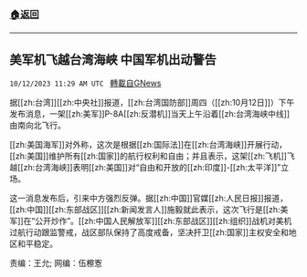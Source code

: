 ###  [:house:返回](README.md)
---


## 美军机飞越台湾海峡 中国军机出动警告
`10/12/2023 11:29 AM UTC ` [轉載自GNews](https://gnews.org/articles/1825629)

据[[zh:台湾]][[zh:中央社]]报道，[[zh:台湾国防部]]周四（[[zh:10月12日]]）下午发布消息，一架[[zh:美军]]P-8A[[zh:反潜机]]当天上午沿着[[zh:台湾海峡中线]]由南向北飞行。

[[zh:美国海军]]对外称，这次是根据[[zh:国际法]]在[[zh:台湾海峡]]开展行动，[[zh:美国]]维护所有[[zh:国家]]的航行权利和自由；并且表示，这架[[zh:飞机]]飞越[[zh:台湾海峡]]表明[[zh:美国]]对“自由和开放的[[zh:印度]]-[[zh:太平洋]]”立场。

这一消息发布后，引来中方强烈反弹。据[[zh:中国]]官媒[[zh:人民日报]]报道，[[zh:中国]][[zh:东部战区]][[zh:新闻发言人]]施毅就此表示，这次飞行是[[zh:美军]]在“公开炒作”。[[zh:中国人民解放军]][[zh:东部战区]][[zh:组织]]战机对美机过航行动跟监警戒，战区部队保持了高度戒备，坚决扞卫[[zh:国家]]主权安全和地区和平稳定。

责编：王允;  网编：伍檫愙
